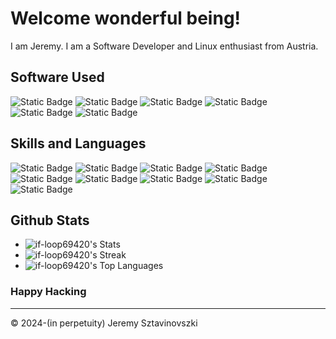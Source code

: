 # Welcome wonderful being!

I am Jeremy. I am a Software Developer and Linux enthusiast from Austria.

## Software Used

![Static Badge](https://img.shields.io/badge/OS-NixOS-lightblue?logo=nixos&color=lightblue)
![Static Badge](https://img.shields.io/badge/Shell-Nushell-brightgreen?logo=nushell&color=brightgreen)
![Static Badge](https://img.shields.io/badge/Prompt-starship-violet?logo=starship&color=violet)
![Static Badge](https://img.shields.io/badge/DisplayServer-Wayland-Yellow?logo=wayland&color=yellow)
![Static Badge](https://img.shields.io/badge/Editor-Neovim-green?logo=neovim&color=green)
![Static Badge](https://img.shields.io/badge/Editor-Helix-pink?color=pink)

## Skills and Languages
![Static Badge](https://img.shields.io/badge/OS-Linux-white?logo=linux&color=white)
![Static Badge](https://img.shields.io/badge/TECH-Docker-blue?logo=docker&labelColor=lightblue&color=blue)
![Static Badge](https://img.shields.io/badge/LANG-Haskell-purple?logo=haskell&color=purple)
![Static Badge](https://img.shields.io/badge/LANG-Rust-red?logo=rust&color=red)
![Static Badge](https://img.shields.io/badge/LANG-TypeScript-blue?logo=typescript&color=blue)
![Static Badge](https://img.shields.io/badge/LANG-JavaScript-blue?logo=javascript&color=yellow)
![Static Badge](https://img.shields.io/badge/LANG-c-blue?logo=c&color=blue)
![Static Badge](https://img.shields.io/badge/LANG-c%2B%2B-blue?logo=cplusplus&color=blue)
![Static Badge](https://img.shields.io/badge/LANG-Elixir-violet?logo=elixir&color=violet)

## Github Stats
- ![if-loop69420's Stats](https://github-readme-stats.vercel.app/api?username=if-loop69420&theme=dracula&show_icons=true&hide_border=false&count_private=true)
- ![if-loop69420's Streak](https://github-readme-streak-stats.herokuapp.com/?user=if-loop69420&theme=dracula&hide_border=false)
- ![if-loop69420's Top Languages](https://github-readme-stats.vercel.app/api/top-langs/?username=if-loop69420&theme=dracula&show_icons=true&hide_border=false&layout=compact)

### Happy Hacking
***

© 2024-(in perpetuity) Jeremy Sztavinovszki
